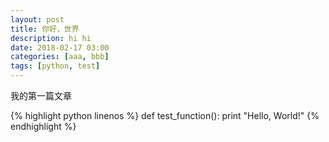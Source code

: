 ```yaml
---
layout: post
title: 你好，世界
description: hi hi
date: 2018-02-17 03:00
categories: [aaa, bbb]
tags: [python, test]
---
```


我的第一篇文章

{% highlight python linenos %}
def test_function():
	print "Hello, World!"
{% endhighlight %}
